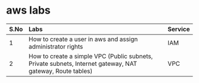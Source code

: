 # aws labs

| S.No | Labs | Service |
| :---         |     :---      |          :--- |
| 1   | How to create a user in aws and assign administrator rights     | IAM    |
| 2   | How to create a simple VPC (Public subnets, Private subnets, Internet gateway, NAT gateway, Route tables)       | VPC      |
